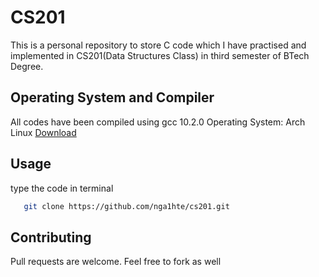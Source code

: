 # CS201

This is a personal repository to store C code which I have practised and implemented in CS201(Data Structures Class) in
third semester of BTech Degree.

## Operating System and Compiler

All codes have been compiled using gcc 10.2.0
Operating System: Arch Linux [Download](https://www.archlinux.org/download/)

## Usage

type the code in terminal

```bash
   git clone https://github.com/nga1hte/cs201.git
```

## Contributing
Pull requests are welcome. Feel free to fork as well 

